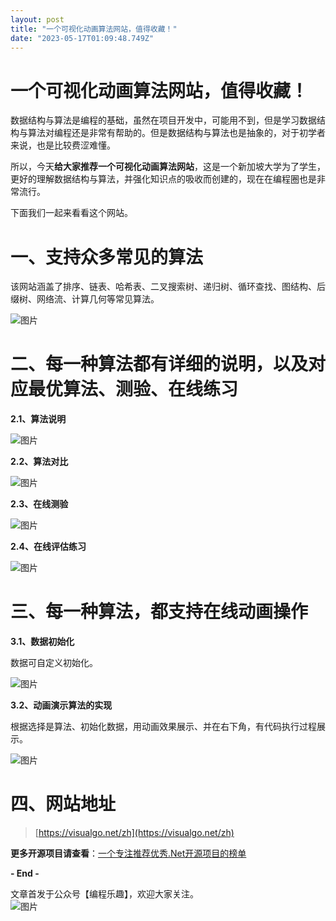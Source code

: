 ```yaml
---
layout: post
title: "一个可视化动画算法网站，值得收藏！"
date: "2023-05-17T01:09:48.749Z"
---
```

一个可视化动画算法网站，值得收藏！
=================

数据结构与算法是编程的基础，虽然在项目开发中，可能用不到，但是学习数据结构与算法对编程还是非常有帮助的。但是数据结构与算法也是抽象的，对于初学者来说，也是比较费涩难懂。

所以，今天**给大家推荐一个可视化动画算法网站**，这是一个新加坡大学为了学生，更好的理解数据结构与算法，并强化知识点的吸收而创建的，现在在编程圈也是非常流行。

下面我们一起来看看这个网站。

一、支持众多常见的算法
===========

该网站涵盖了排序、链表、哈希表、二叉搜索树、递归树、循环查找、图结构、后缀树、网络流、计算几何等常见算法。

![图片](https://img2023.cnblogs.com/blog/93789/202305/93789-20230516151722704-1758968457.png)

二、每一种算法都有详细的说明，以及对应最优算法、测验、在线练习
===============================

**2.1、算法说明**

![图片](https://img2023.cnblogs.com/blog/93789/202305/93789-20230516151722653-346946811.png)

**2.2、算法对比**

![图片](https://img2023.cnblogs.com/blog/93789/202305/93789-20230516151722603-683947210.png)

**2.3、在线测验**

![图片](https://img2023.cnblogs.com/blog/93789/202305/93789-20230516151722675-450161503.png)

**2.4、在线评估练习**

![图片](https://img2023.cnblogs.com/blog/93789/202305/93789-20230516151722711-1861373095.png)

**三、每一种**算法，都支持**在线动画操作**
=========================

**3.1、数据初始化**

数据可自定义初始化。

![图片](https://img2023.cnblogs.com/blog/93789/202305/93789-20230516151722638-531406396.png)

**3.2、动画演示算法的实现**

根据选择是算法、初始化数据，用动画效果展示、并在右下角，有代码执行过程展示。

![图片](https://img2023.cnblogs.com/blog/93789/202305/93789-20230516151722702-645978890.png)

**四、网站地址**
==========

> [https://visualgo.net/zh](https://visualgo.net/zh)

**更多开源项目请查看**：[一个专注推荐优秀.Net开源项目的榜单](https://github.com/bianchenglequ/NetCodeTop)

**\- End -**

文章首发于公众号【编程乐趣】，欢迎大家关注。  
![图片](https://img2020.cnblogs.com/blog/93789/202105/93789-20210520132522800-1532644404.jpg)